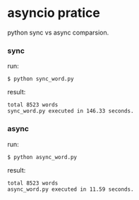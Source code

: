 # asyncio pratice
python sync vs async comparsion.

### sync
run:
```
$ python sync_word.py
```
result:
```
total 8523 words
sync_word.py executed in 146.33 seconds.
```
### async
run:
```
$ python async_word.py
```
result:
```
total 8523 words
async_word.py executed in 11.59 seconds.
```